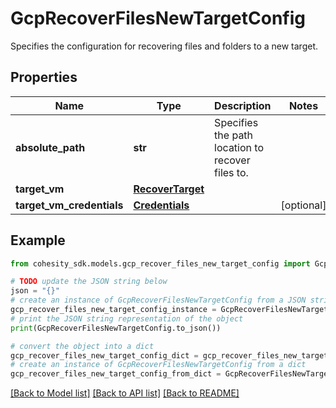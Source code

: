 # GcpRecoverFilesNewTargetConfig

Specifies the configuration for recovering files and folders to a new target.

## Properties

Name | Type | Description | Notes
------------ | ------------- | ------------- | -------------
**absolute_path** | **str** | Specifies the path location to recover files to. | 
**target_vm** | [**RecoverTarget**](RecoverTarget.md) |  | 
**target_vm_credentials** | [**Credentials**](Credentials.md) |  | [optional] 

## Example

```python
from cohesity_sdk.models.gcp_recover_files_new_target_config import GcpRecoverFilesNewTargetConfig

# TODO update the JSON string below
json = "{}"
# create an instance of GcpRecoverFilesNewTargetConfig from a JSON string
gcp_recover_files_new_target_config_instance = GcpRecoverFilesNewTargetConfig.from_json(json)
# print the JSON string representation of the object
print(GcpRecoverFilesNewTargetConfig.to_json())

# convert the object into a dict
gcp_recover_files_new_target_config_dict = gcp_recover_files_new_target_config_instance.to_dict()
# create an instance of GcpRecoverFilesNewTargetConfig from a dict
gcp_recover_files_new_target_config_from_dict = GcpRecoverFilesNewTargetConfig.from_dict(gcp_recover_files_new_target_config_dict)
```
[[Back to Model list]](../README.md#documentation-for-models) [[Back to API list]](../README.md#documentation-for-api-endpoints) [[Back to README]](../README.md)


